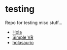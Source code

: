 # testing
Repo for testing misc stuff...

* [Hola](hola.html)
* [Simple VR](simplevr.html)
* [holasaurio](holasaurio.html)
